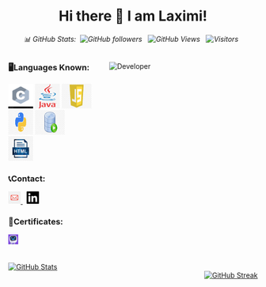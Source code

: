 <div align="center">
  
  # Hi there 👋 I am Laximi!
  
  ###### 📊 GitHub Stats:&nbsp; ![GitHub followers](https://img.shields.io/github/followers/tlaximi6?label=Follow&style=social) &nbsp;  ![GitHub Views](https://komarev.com/ghpvc/?username=tlaximi6) &nbsp; ![Visitors](https://visitor-badge.laobi.icu/badge?page_id=tlaximi6.tlaximi6) &nbsp;
  </div>
   <img src="https://img.freepik.com/premium-photo/female-developer-background_665280-9655.jpg?w=1380" alt="Developer" align="right"width="300" height="300">
 
    
 <div align="left">
  <h3>🖥️Languages Known:</h3>
      <div>
        <img src="/icon/c.jpg"  width="50" height="50">
        <img src="/icon/java.jpg"  width="50" height="50">
         <img src="/icon/javascript.jpg"  width="60" height="50">
      </div>
      <div>
         <img src="/icon/python.jpg"  width="50" height="50">
        <img src="/icon/sql.jpg"  width="60" height="50">
         </div>
      <div>
      <img src="/icon/html.jpg"  width="50" height="50">
       

  <h3>📞Contact:</h3>
   <div>
        <a href="mailto:tlaximi11@gmail.com">
          <img src="/icon/gmail.jpg"  width="25" height="25">
        </a> &nbsp; 
        <a href="https://www.linkedin.com/feed/">
       <img src="/icon/in.png"  width="25" height="25">
        </a>
      </div>
    <h3>🏅Certificates:</h3>
  <div>
  <a href="/icon/doc/HTML_  Mimo Certificate!.pdf">
          <img src="/icon/mimo.png"  width="20" height="20">
  </div>
  <br>
  <br>
  </div>
  
<div align="left">
  <img src="https://github-readme-stats.vercel.app/api?username=tlaximi6&theme=radical&show_icons=true" alt="GitHub Stats"><br />
  </div>
  <div align="right">
  <img src="https://streak-stats.demolab.com/?user=tlaximi6&theme=radical" alt="GitHub Streak">
</div>
